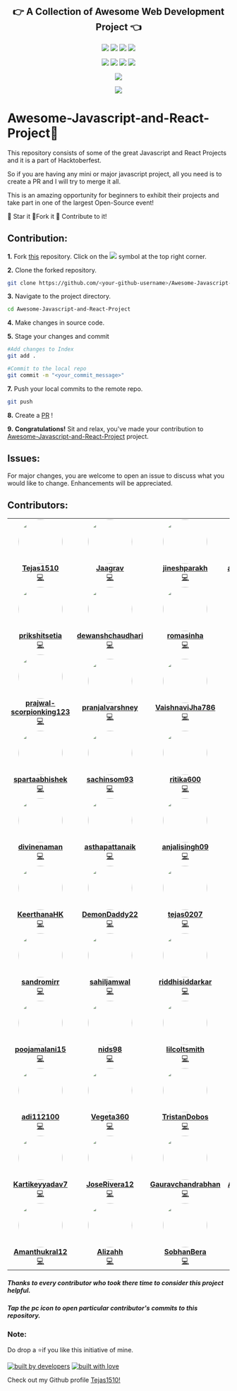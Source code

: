 <p align="center">
<h2 align="center">👉 A Collection of Awesome Web Development Project 👈</h2>
</p>

<p align="center">
<img src="https://img.shields.io/badge/language-Javascript-blue?style=for-the-badge">
<img src="https://img.shields.io/badge/language-React-blue?style=for-the-badge">
<img src="https://img.shields.io/badge/language-HTML&CSS-blue?style=for-the-badge">
<img src="https://img.shields.io/badge/language-Django-blue?style=for-the-badge">  
 </p>
 
 <p align="center">
<img src="https://img.shields.io/github/stars/Tejas1510/Awesome-Javascript-and-React-Project?style=for-the-badge" >
<img src="https://img.shields.io/github/forks/Tejas1510/Awesome-Javascript-and-React-Project?style=for-the-badge" >  
<img src="https://img.shields.io/github/issues-raw/Tejas1510/Awesome-Javascript-and-React-Project?style=for-the-badge" >
<img src="https://img.shields.io/github/issues-pr-closed-raw/Tejas1510/Awesome-Javascript-and-React-Project?style=for-the-badge" >
</p>
 
<p align="center">
<img src="https://img.shields.io/github/hacktoberfest/2020/Tejas1510/Awesome-Javascript-and-React-Project?style=for-the-badge">
</p>

<p align="center">
<img src="https://img.shields.io/github/contributors/Tejas1510/Awesome-Javascript-and-React-Project?style=for-the-badge">
</p>

# **Awesome-Javascript-and-React-Project**💯

This repository consists of some of the great Javascript and React Projects and it is a part of Hacktoberfest.

So if you are having any mini or major javascript project, all you need is to create a PR and I will try to merge it all.

This is an amazing opportunity for beginners to exhibit their projects and take part in one of the largest Open-Source event!

:star2: Star it 
:fork_and_knife:Fork it
:handshake: Contribute to it!

## Contribution:
**1.** Fork [this](https://github.com/Tejas1510/Awesome-Javascript-and-React-Project) repository.
Click on the <a href="https://github.com/Tejas1510/Awesome-Javascript-and-React-Project"><img src="https://img.icons8.com/ios/24/000000/code-fork.png"></a> symbol at the top right corner.

**2.** Clone the forked repository.

```bash
git clone https://github.com/<your-github-username>/Awesome-Javascript-and-React-Project
```

**3.** Navigate to the project directory.

```bash
cd Awesome-Javascript-and-React-Project
```

**4.** Make changes in source code.

**5.** Stage your changes and commit

```bash
#Add changes to Index
git add .

#Commit to the local repo
git commit -m "<your_commit_message>"
```

**7.** Push your local commits to the remote repo.

```bash
git push 
```

**8.** Create a [PR](https://help.github.com/en/github/collaborating-with-issues-and-pull-requests/creating-a-pull-request) !

**9.** **Congratulations!** Sit and relax, you've made your contribution to [Awesome-Javascript-and-React-Project](https://github.com/Tejas1510/Awesome-Javascript-and-React-Project) project.

## Issues:
For major changes, you are welcome to open an issue to discuss what you would like to change. Enhancements will be appreciated.



## Contributors:

<table>
    <tr>
        <td align="center">
            <a href="https://github.com/Tejas1510">
            <img src="https://avatars0.githubusercontent.com/u/64543913?s=400&u=6468d71695b9ce8fc4a5704cfe7df32fdd28437a&v=4" width="100px;" alt="" style="border-radius:50%"/> <br />
            <b>Tejas1510</b>
            </a><br />
            <a href="https://github.com/Tejas1510/Awesome-Javascript-and-React-Project/commits?author=Tejas1510" title="Coding">💻</a>
        </td>
        <td align="center">
            <a href="https://github.com/Jaagrav">
            <img src="https://avatars3.githubusercontent.com/u/52719271?s=400&u=6013170e3ddd824f72cc8ad4092cdf3bb03da4f9&v=4" width="100px;" alt="" style="border-radius:50%"/> <br />
            <b>Jaagrav</b>
            </a><br />
            <a href="https://github.com/Tejas1510/Awesome-Javascript-and-React-Project/commits?author=Jaagrav" title="Coding">💻</a>
        </td>
        <td align="center">
            <a href="https://github.com/jineshparakh">
            <img src="https://avatars3.githubusercontent.com/u/50925060?s=400&u=cf0201ec66494b098a3c84daccd63b2b8d166b57&v=4" width="100px;" alt="" style="border-radius:50%"/> <br />
            <b>jineshparakh</b>
            </a><br />
            <a href="https://github.com/Tejas1510/Awesome-Javascript-and-React-Project/commits?author=jineshparakh" title="Coding">💻</a>
        </td>
        <td align="center">
            <a href="https://github.com/arpitkhare144">
            <img src="https://avatars3.githubusercontent.com/u/60066282?s=400&v=4" width="100px;" alt="" style="border-radius:50%"/> <br />
            <b>arpitkhare144</b>
            </a><br />
            <a href="https://github.com/Tejas1510/Awesome-Javascript-and-React-Project/commits?author=arpitkhare144" title="Coding">💻</a>
        </td>
        <td align="center">
            <a href="https://github.com/DevrajDC">
            <img src="https://avatars2.githubusercontent.com/u/65373279?s=400&u=f9d6848f32e292563a3b97805b3cf1716f089691&v=4" width="100px;" alt="" style="border-radius:50%"/> <br />
            <b>DevrajDC</b>
            </a><br />
            <a href="https://github.com/Tejas1510/Awesome-Javascript-and-React-Project/commits?author=DevrajDC" title="Coding">💻</a>
        </td>
    </tr>
    <tr>
        <td align="center">
            <a href="https://github.com/prikshitsetia">
            <img src="https://avatars1.githubusercontent.com/u/42894108?s=400&u=0e10b044ac6776c0e0153e1a866775699f685260&v=4" width="100px;" alt="" style="border-radius:50%"/> <br />
            <b>prikshitsetia</b>
            </a><br />
            <a href="https://github.com/Tejas1510/Awesome-Javascript-and-React-Project/commits?author=prikshitsetia" title="Coding">💻</a>
        </td>
        <td align="center">
            <a href="https://github.com/dewanshchaudhari">
            <img src="https://avatars1.githubusercontent.com/u/55588442?s=400&u=ed67c7cea7039c42d83557b7130022b1c01f65e3&v=4" width="100px;" alt="" style="border-radius:50%"/> <br />
            <b>dewanshchaudhari</b>
            </a><br />
            <a href="https://github.com/Tejas1510/Awesome-Javascript-and-React-Project/commits?author=dewanshchaudhari" title="Coding">💻</a>
        </td>
        <td align="center">
            <a href="https://github.com/romasinha">
            <img src="https://avatars3.githubusercontent.com/u/65072006?s=400&u=df99f6d5e7e8a0e4b19b8d07920497bf68c4202a&v=4" width="100px;" alt="" style="border-radius:50%"/> <br />
            <b>romasinha</b>
            </a><br />
            <a href="https://github.com/Tejas1510/Awesome-Javascript-and-React-Project/commits?author=romasinha" title="Coding">💻</a>
        </td>
        <td align="center">
            <a href="https://github.com/ShwetKhatri">
            <img src="https://avatars3.githubusercontent.com/u/56433897?s=400&v=4" width="100px;" alt="" style="border-radius:50%"/> <br />
            <b>ShwetKhatri</b>
            </a><br />
            <a href="https://github.com/Tejas1510/Awesome-Javascript-and-React-Project/commits?author=ShwetKhatri" title="Coding">💻</a>
        </td>
        <td align="center">
            <a href="https://github.com/AdityaSharma96">
            <img src="https://avatars1.githubusercontent.com/u/54368482?s=400&v=4" width="100px;" alt="" style="border-radius:50%"/> <br />
            <b>AdityaSharma96</b>
            </a><br />
            <a href="https://github.com/Tejas1510/Awesome-Javascript-and-React-Project/commits?author=AdityaSharma96" title="Coding">💻</a>
        </td>
    </tr>
    <tr>
        <td align="center">
            <a href="https://github.com/prajwal-scorpionking123">
            <img src="https://avatars3.githubusercontent.com/u/46968147?s=400&u=d2c67c24c64def4f4e9a698c9822954c46f07384&v=4" width="100px;" alt="" style="border-radius:50%"/> <br />
            <b>prajwal-scorpionking123</b>
            </a><br />
            <a href="https://github.com/Tejas1510/Awesome-Javascript-and-React-Project/commits?author=prajwal-scorpionking123" title="Coding">💻</a>
        </td>
        <td align="center">
            <a href="https://github.com/pranjalvarshney">
            <img src="https://avatars2.githubusercontent.com/u/36803450?s=400&v=4" width="100px;" alt="" style="border-radius:50%"/> <br />
            <b>pranjalvarshney</b>
            </a><br />
            <a href="https://github.com/Tejas1510/Awesome-Javascript-and-React-Project/commits?author=pranjalvarshney" title="Coding">💻</a>
        </td>
        <td align="center">
            <a href="https://github.com/VaishnaviJha786">
            <img src="https://avatars2.githubusercontent.com/u/52750035?s=400&v=4" width="100px;" alt="" style="border-radius:50%"/> <br />
            <b>VaishnaviJha786</b>
            </a><br />
            <a href="https://github.com/Tejas1510/Awesome-Javascript-and-React-Project/commits?author=VaishnaviJha786" title="Coding">💻</a>
        </td>
        <td align="center">
            <a href="https://github.com/Shivangi-ch">
            <img src="https://avatars2.githubusercontent.com/u/57783826?s=400&v=4" width="100px;" alt="" style="border-radius:50%"/> <br />
            <b>Shivangi-ch</b>
            </a><br />
            <a href="https://github.com/Tejas1510/Awesome-Javascript-and-React-Project/commits?author=Shivangi-ch" title="Coding">💻</a>
        </td>
        <td align="center">
            <a href="https://github.com/Neat-Stack">
            <img src="https://avatars2.githubusercontent.com/u/56643218?s=400&u=962ec597f9225080175157c43d3647e9696927c4&v=4" width="100px;" alt="" style="border-radius:50%"/> <br />
            <b>Neat-Stack</b>
            </a><br />
            <a href="https://github.com/Tejas1510/Awesome-Javascript-and-React-Project/commits?author=Neat-Stack" title="Coding">💻</a>
        </td>
    </tr>
    <tr>
        <td align="center">
            <a href="https://github.com/spartaabhishek">
            <img src="https://avatars0.githubusercontent.com/u/70537689?s=400&u=6fc7e61107d4429183c5219baf587f29f580d0ae&v=4" width="100px;" alt="" style="border-radius:50%"/> <br />
            <b>spartaabhishek</b>
            </a><br />
            <a href="https://github.com/Tejas1510/Awesome-Javascript-and-React-Project/commits?author=spartaabhishek" title="Coding">💻</a>
        </td>
        <td align="center">
            <a href="https://github.com/sachinsom93">
            <img src="https://avatars0.githubusercontent.com/u/64790109?s=400&u=3f7787ea74a7314276b75a80ff8b7a2eda59f565&v=4" width="100px;" alt="" style="border-radius:50%"/> <br />
            <b>sachinsom93</b>
            </a><br />
            <a href="https://github.com/Tejas1510/Awesome-Javascript-and-React-Project/commits?author=sachinsom93" title="Coding">💻</a>
        </td>
        <td align="center">
            <a href="https://github.com/ritika600">
            <img src="https://avatars0.githubusercontent.com/u/64130468?s=400&u=bd17737ae7e801b6874734e8cfc045a6acaebdb6&v=4" width="100px;" alt="" style="border-radius:50%"/> <br />
            <b>ritika600</b>
            </a><br />
            <a href="https://github.com/Tejas1510/Awesome-Javascript-and-React-Project/commits?author=ritika600" title="Coding">💻</a>
        </td>
        <td align="center">
            <a href="https://github.com/proghead00">
            <img src="https://avatars0.githubusercontent.com/u/55017730?s=400&u=91fe2e4d9e7ac99e0e2e1ca92cf4abfccd6f951f&v=4" width="100px;" alt="" style="border-radius:50%"/> <br />
            <b>proghead00</b>
            </a><br />
            <a href="https://github.com/Tejas1510/Awesome-Javascript-and-React-Project/commits?author=proghead00" title="Coding">💻</a>
        </td>
        <td align="center">
            <a href="https://github.com/ishitacodes">
            <img src="https://avatars1.githubusercontent.com/u/69325101?s=400&v=4" width="100px;" alt="" style="border-radius:50%"/> <br />
            <b>ishitacodes</b>
            </a><br />
            <a href="https://github.com/Tejas1510/Awesome-Javascript-and-React-Project/commits?author=ishitacodes" title="Coding">💻</a>
        </td>
    </tr>
    <tr>
        <td align="center">
            <a href="https://github.com/divinenaman">
            <img src="https://avatars1.githubusercontent.com/u/63128054?s=400&u=fdc47465b9de683829ddd499ce1e4695ae6e8608&v=4" width="100px;" alt="" style="border-radius:50%"/> <br />
            <b>divinenaman</b>
            </a><br />
            <a href="https://github.com/Tejas1510/Awesome-Javascript-and-React-Project/commits?author=divinenaman" title="Coding">💻</a>
        </td>
        <td align="center">
            <a href="https://github.com/asthapattanaik">
            <img src="https://avatars0.githubusercontent.com/u/58721632?s=400&u=bb6cbcd561c86b500e6c462e30d6b8e308f6898c&v=4" width="100px;" alt="" style="border-radius:50%"/> <br />
            <b>asthapattanaik</b>
            </a><br />
            <a href="https://github.com/Tejas1510/Awesome-Javascript-and-React-Project/commits?author=asthapattanaik" title="Coding">💻</a>
        </td>
        <td align="center">
            <a href="https://github.com/anjalisingh09">
            <img src="https://avatars2.githubusercontent.com/u/38291012?s=400&u=b44f5c9c0d85a017ca64ec85c77efbf16c345a80&v=4" width="100px;" alt="" style="border-radius:50%"/> <br />
            <b>anjalisingh09</b>
            </a><br />
            <a href="https://github.com/Tejas1510/Awesome-Javascript-and-React-Project/commits?author=anjalisingh09" title="Coding">💻</a>
        </td>
        <td align="center">
            <a href="https://github.com/albertbolt1">
            <img src="https://avatars2.githubusercontent.com/u/45144020?s=400&v=4" width="100px;" alt="" style="border-radius:50%"/> <br />
            <b>albertbolt1</b>
            </a><br />
            <a href="https://github.com/Tejas1510/Awesome-Javascript-and-React-Project/commits?author=albertbolt1" title="Coding">💻</a>
        </td>
        <td align="center">
            <a href="https://github.com/Sushantrimurti">
            <img src="https://avatars0.githubusercontent.com/u/56467504?s=400&u=e4880e5563c988103a3a448b5a4757b18533197e&v=4" width="100px;" alt="" style="border-radius:50%"/> <br />
            <b>Sushantrimurti</b>
            </a><br />
            <a href="https://github.com/Tejas1510/Awesome-Javascript-and-React-Project/commits?author=Sushantrimurti" title="Coding">💻</a>
        </td>
    </tr>
    <tr>
        <td align="center">
            <a href="https://github.com/KeerthanaHK">
            <img src="https://avatars3.githubusercontent.com/u/54075393?s=400&v=4" width="100px;" alt="" style="border-radius:50%"/> <br />
            <b>KeerthanaHK</b>
            </a><br />
            <a href="https://github.com/Tejas1510/Awesome-Javascript-and-React-Project/commits?author=KeerthanaHK" title="Coding">💻</a>
        </td>
        <td align="center">
            <a href="https://github.com/DemonDaddy22">
            <img src="https://avatars0.githubusercontent.com/u/39908472?s=400&u=d02d57cf1b01e6571a27aa2f5085a0e4b01d1dfe&v=4" width="100px;" alt="" style="border-radius:50%"/> <br />
            <b>DemonDaddy22</b>
            </a><br />
            <a href="https://github.com/Tejas1510/Awesome-Javascript-and-React-Project/commits?author=DemonDaddy22" title="Coding">💻</a>
        </td>
        <td align="center">
            <a href="https://github.com/tejas0207">
            <img src="https://avatars3.githubusercontent.com/u/67390503?s=400&v=4" width="100px;" alt="" style="border-radius:50%"/> <br />
            <b>tejas0207</b>
            </a><br />
            <a href="https://github.com/Tejas1510/Awesome-Javascript-and-React-Project/commits?author=tejas0207" title="Coding">💻</a>
        </td>
        <td align="center">
            <a href="https://github.com/swoyamsss">
            <img src="https://avatars1.githubusercontent.com/u/64949434?s=400&v=4" width="100px;" alt="" style="border-radius:50%"/> <br />
            <b>swoyamsss</b>
            </a><br />
            <a href="https://github.com/Tejas1510/Awesome-Javascript-and-React-Project/commits?author=swoyamsss" title="Coding">💻</a>
        </td>
        <td align="center">
            <a href="https://github.com/shuaibabs">
            <img src="https://avatars3.githubusercontent.com/u/59706173?s=400&u=568dc44b0b4ea6b507628e7e751cccc08c9b542b&v=4" width="100px;" alt="" style="border-radius:50%"/> <br />
            <b>shuaibabs</b>
            </a><br />
            <a href="https://github.com/Tejas1510/Awesome-Javascript-and-React-Project/commits?author=shuaibabs" title="Coding">💻</a>
        </td>
    </tr>
    <tr>
        <td align="center">
            <a href="https://github.com/sandromirr">
            <img src="https://avatars2.githubusercontent.com/u/14790633?s=400&u=ff8dd28e384411f9b4340fc17abe5e2e087edf08&v=4" width="100px;" alt="" style="border-radius:50%"/> <br />
            <b>sandromirr</b>
            </a><br />
            <a href="https://github.com/Tejas1510/Awesome-Javascript-and-React-Project/commits?author=sandromirr" title="Coding">💻</a>
        </td>
        <td align="center">
            <a href="https://github.com/sahiljamwal">
            <img src="https://avatars3.githubusercontent.com/u/34044226?s=400&u=24f148f80109dfb7d9627a65eb48fa3b0bcb5bbe&v=4" width="100px;" alt="" style="border-radius:50%"/> <br />
            <b>sahiljamwal</b>
            </a><br />
            <a href="https://github.com/Tejas1510/Awesome-Javascript-and-React-Project/commits?author=sahiljamwal" title="Coding">💻</a>
        </td>
        <td align="center">
            <a href="https://github.com/riddhisiddarkar">
            <img src="https://avatars3.githubusercontent.com/u/59356132?s=400&v=4" width="100px;" alt="" style="border-radius:50%"/> <br />
            <b>riddhisiddarkar</b>
            </a><br />
            <a href="https://github.com/Tejas1510/Awesome-Javascript-and-React-Project/commits?author=riddhisiddarkar" title="Coding">💻</a>
        </td>
        <td align="center">
            <a href="https://github.com/pranitcode">
            <img src="https://avatars1.githubusercontent.com/u/61083651?s=400&u=002f4d9d5ef19db0aceeddddc50ed30b4878998f&v=4" width="100px;" alt="" style="border-radius:50%"/> <br />
            <b>pranitcode</b>
            </a><br />
            <a href="https://github.com/Tejas1510/Awesome-Javascript-and-React-Project/commits?author=pranitcode" title="Coding">💻</a>
        </td>
        <td align="center">
            <a href="https://github.com/prachi0513">
            <img src="https://avatars3.githubusercontent.com/u/56106340?s=400&u=9302efd9e544b03994a5568726b58d4629bd8715&v=4" width="100px;" alt="" style="border-radius:50%"/> <br />
            <b>prachi0513</b>
            </a><br />
            <a href="https://github.com/Tejas1510/Awesome-Javascript-and-React-Project/commits?author=prachi0513" title="Coding">💻</a>
        </td>
    </tr>
    <tr>
        <td align="center">
            <a href="https://github.com/poojamalani15">
            <img src="https://avatars3.githubusercontent.com/u/63039519?s=400&v=4" width="100px;" alt="" style="border-radius:50%"/> <br />
            <b>poojamalani15</b>
            </a><br />
            <a href="https://github.com/Tejas1510/Awesome-Javascript-and-React-Project/commits?author=poojamalani15" title="Coding">💻</a>
        </td>
        <td align="center">
            <a href="https://github.com/nids98">
            <img src="https://avatars3.githubusercontent.com/u/37770020?s=400&u=2790c94b416f0febff4e60b3c4785896443e837d&v=4" width="100px;" alt="" style="border-radius:50%"/> <br />
            <b>nids98</b>
            </a><br />
            <a href="https://github.com/Tejas1510/Awesome-Javascript-and-React-Project/commits?author=nids98" title="Coding">💻</a>
        </td>
        <td align="center">
            <a href="https://github.com/lilcoltsmith">
            <img src="https://avatars2.githubusercontent.com/u/5533933?s=400&u=c3f2ca88e8e98fdc9d2bae8c5562bb82d746df2b&v=4" width="100px;" alt="" style="border-radius:50%"/> <br />
            <b>lilcoltsmith</b>
            </a><br />
            <a href="https://github.com/Tejas1510/Awesome-Javascript-and-React-Project/commits?author=lilcoltsmith" title="Coding">💻</a>
        </td>
        <td align="center">
            <a href="https://github.com/goransh927">
            <img src="https://avatars2.githubusercontent.com/u/58051284?s=400&u=2f4b7231783d20c41c0d230e4eba1472391ea3c2&v=4" width="100px;" alt="" style="border-radius:50%"/> <br />
            <b>goransh927</b>
            </a><br />
            <a href="https://github.com/Tejas1510/Awesome-Javascript-and-React-Project/commits?author=goransh927" title="Coding">💻</a>
        </td>
        <td align="center">
            <a href="https://github.com/ashutosh-101">
            <img src="https://avatars3.githubusercontent.com/u/63100683?s=400&u=f460e8d00f36d2ffc2cbff3b85d6b962f9bd2c69&v=4" width="100px;" alt="" style="border-radius:50%"/> <br />
            <b>ashutosh-101</b>
            </a><br />
            <a href="https://github.com/Tejas1510/Awesome-Javascript-and-React-Project/commits?author=ashutosh-101" title="Coding">💻</a>
        </td>
    </tr>
    <tr>
        <td align="center">
            <a href="https://github.com/adi112100">
            <img src="https://avatars3.githubusercontent.com/u/47907947?s=400&u=b1f569cb926d8268fa70fa1a614795fb5e73d5da&v=4" width="100px;" alt="" style="border-radius:50%"/> <br />
            <b>adi112100</b>
            </a><br />
            <a href="https://github.com/Tejas1510/Awesome-Javascript-and-React-Project/commits?author=adi112100" title="Coding">💻</a>
        </td>
        <td align="center">
            <a href="https://github.com/Vegeta360">
            <img src="https://avatars0.githubusercontent.com/u/72193687?s=400&v=4" width="100px;" alt="" style="border-radius:50%"/> <br />
            <b>Vegeta360</b>
            </a><br />
            <a href="https://github.com/Tejas1510/Awesome-Javascript-and-React-Project/commits?author=Vegeta360" title="Coding">💻</a>
        </td>
        <td align="center">
            <a href="https://github.com/TristanDobos">
            <img src="https://avatars3.githubusercontent.com/u/73593021?s=400&v=4" width="100px;" alt="" style="border-radius:50%"/> <br />
            <b>TristanDobos</b>
            </a><br />
            <a href="https://github.com/Tejas1510/Awesome-Javascript-and-React-Project/commits?author=TristanDobos" title="Coding">💻</a>
        </td>
        <td align="center">
            <a href="https://github.com/Sunil-750">
            <img src="https://avatars1.githubusercontent.com/u/54092565?s=400&v=4" width="100px;" alt="" style="border-radius:50%"/> <br />
            <b>Sunil-750</b>
            </a><br />
            <a href="https://github.com/Tejas1510/Awesome-Javascript-and-React-Project/commits?author=Sunil-750" title="Coding">💻</a>
        </td>
        <td align="center">
            <a href="https://github.com/MigueMartelo">
            <img src="https://avatars3.githubusercontent.com/u/20935123?s=400&u=439e8ec69c2366a987573550341882a0f24c1623&v=4" width="100px;" alt="" style="border-radius:50%"/> <br />
            <b>MigueMartelo</b>
            </a><br />
            <a href="https://github.com/Tejas1510/Awesome-Javascript-and-React-Project/commits?author=MigueMartelo" title="Coding">💻</a>
        </td>
    </tr>
    <tr>
        <td align="center">
            <a href="https://github.com/Kartikeyyadav7">
            <img src="https://avatars1.githubusercontent.com/u/51492769?s=400&u=11c9912873f73db6046d22c6aab9d654c6191e67&v=4" width="100px;" alt="" style="border-radius:50%"/> <br />
            <b>Kartikeyyadav7</b>
            </a><br />
            <a href="https://github.com/Tejas1510/Awesome-Javascript-and-React-Project/commits?author=Kartikeyyadav7" title="Coding">💻</a>
        </td>
        <td align="center">
            <a href="https://github.com/JoseRivera12">
            <img src="https://avatars3.githubusercontent.com/u/23196720?s=400&u=44c9cdefa946755fec72db35deb27de883bc135c&v=4" width="100px;" alt="" style="border-radius:50%"/> <br />
            <b>JoseRivera12</b>
            </a><br />
            <a href="https://github.com/Tejas1510/Awesome-Javascript-and-React-Project/commits?author=JoseRivera12" title="Coding">💻</a>
        </td>
        <td align="center">
            <a href="https://github.com/Gauravchandrabhan">
            <img src="https://avatars3.githubusercontent.com/u/60702055?s=400&u=09139fc730aa808b819e3ea23a48b51a6d9b4214&v=4" width="100px;" alt="" style="border-radius:50%"/> <br />
            <b>Gauravchandrabhan</b>
            </a><br />
            <a href="https://github.com/Tejas1510/Awesome-Javascript-and-React-Project/commits?author=Gauravchandrabhan" title="Coding">💻</a>
        </td>
        <td align="center">
            <a href="https://github.com/ArpitaGanatra">
            <img src="https://avatars1.githubusercontent.com/u/35517007?s=400&u=e9ad946a0e1de83152255cd94dbd9d254f432c04&v=4" width="100px;" alt="" style="border-radius:50%"/> <br />
            <b>ArpitaGanatra</b>
            </a><br />
            <a href="https://github.com/Tejas1510/Awesome-Javascript-and-React-Project/commits?author=ArpitaGanatra" title="Coding">💻</a>
        </td>
        <td align="center">
            <a href="https://github.com/AnshikaPranzal">
            <img src="https://avatars2.githubusercontent.com/u/54029542?s=400&v=4" width="100px;" alt="" style="border-radius:50%"/> <br />
            <b>AnshikaPranzal</b>
            </a><br />
            <a href="https://github.com/Tejas1510/Awesome-Javascript-and-React-Project/commits?author=AnshikaPranzal" title="Coding">💻</a>
        </td>
    </tr>
    <tr>
        <td align="center">
            <a href="https://github.com/Amanthukral12">
            <img src="https://avatars2.githubusercontent.com/u/47064923?s=400&u=4b2ee974fd0a0e448d529a4d6e6c122da5d6a8db&v=4" width="100px;" alt="" style="border-radius:50%"/> <br />
            <b>Amanthukral12</b>
            </a><br />
            <a href="https://github.com/Tejas1510/Awesome-Javascript-and-React-Project/commits?author=Amanthukral12" title="Coding">💻</a>
        </td>
        <td align="center">
            <a href="https://github.com/Alizahh">
            <img src="https://avatars1.githubusercontent.com/u/66431244?s=400&u=12d36ff694db222637d9a71d0391e06b16579e00&v=4" width="100px;" alt="" style="border-radius:50%"/> <br />
            <b>Alizahh</b>
            </a><br />
            <a href="https://github.com/Tejas1510/Awesome-Javascript-and-React-Project/commits?author=Alizahh" title="Coding">💻</a>
        </td>
        <td align="center">
            <a href="https://github.com/SobhanBera">
            <img src="https://avatars2.githubusercontent.com/u/50291544?s=460&u=080c8ba0eed666fbccd2ca058c2533ae87463ca6&v=4" width="100px;" alt="" style="border-radius:50%"/> <br />
            <b>SobhanBera</b>
            </a><br />
            <a href="https://github.com/Tejas1510/Awesome-Javascript-and-React-Project/commits?author=SobhanBera" title="Coding">💻</a>
        </td>
    </tr>
</table>

##### Thanks to every contributor who took there time to consider this project helpful.
##### Tap the pc icon to open particular contributor's commits to this repository.

### Note:
Do drop a ⭐if you like this initiative of mine.

<a href="https://github.com/Tejas1510"><img src="http://ForTheBadge.com/images/badges/built-by-developers.svg" alt="built by developers"></a>
[![built with love](https://forthebadge.com/images/badges/built-with-love.svg)](https://github.com/Tejas1510/Awesome-Javascript-and-React-Project)

Check out my Github profile [Tejas1510!](https://github.com/Tejas1510)

